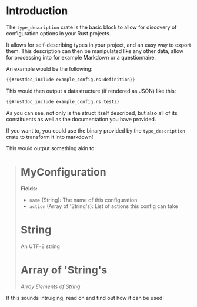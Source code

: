# Introduction

The `type_description` crate is the basic block to allow for discovery of
configuration options in your Rust projects.

It allows for self-describing types in your project, and an easy way to export
them. 
This description can then be manipulated like any other data, allow for
processing into for example Markdown or a questionnaire.

An example would be the following:

```rust
{{#rustdoc_include example_config.rs:definition}}
```

This would then output a datastructure (if rendered as JSON) like this:

```rust
{{#rustdoc_include example_config.rs:test}}
```

As you can see, not only is the struct itself described, but also all of its
constituents as well as the documentation you have provided.

If you want to, you could use the binary provided by the `type_description` crate to transform it into markdown!

This would output something akin to:

> # MyConfiguration
> 
> 
> **Fields:**
> 
> - `name` (String): The name of this configuration
> - `action` (Array of 'String's): List of actions this config can take
> 
> # String
> 
> An UTF-8 string
> 
> # Array of 'String's
> 
> 
> _Array Elements of String_


If this sounds intruiging, read on and find out how it can be used!

